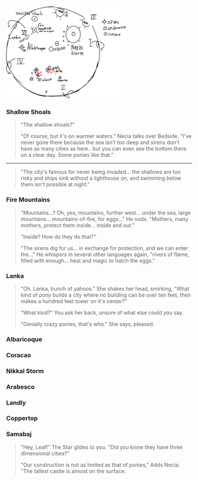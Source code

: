 ![](Mapa/mapa2.svg)

### Shallow Shoals

> "The shallow shoals?"
> 
> "Of course, but it's on warmer waters." Necia talks over Bedside, "I've never gone there because the sea isn't too deep and sirens don't have as many cities as here.. but you can even see the bottom there on a clear day. Some ponies like that."

------

>"The city's famous for never being invaded... the shallows are too risky and ships sink without a lighthouse on, and swimming below them isn't possible at night."

### Fire Mountains

> "Mountains...? Oh, yes, mountains, further west... under the sea, large mountains... mountains-of-fire, for eggs..." He nods. "Mothers, many mothers, protect them inside... inside and out."
> 
> "Inside? How do they do that?"
> 
> "The sirens dig for us... in exchange for protection, and we can enter the..." He whispers in several other languages again, "rivers of flame, filled with enough... heat and magic to hatch the eggs."

### Lanka

> "Oh. Lanka, bunch of yahoos." She shakes her head, smirking, "What kind of pony builds a city where no building can be over ten feet, then makes a hundred feet tower on it's center?"
> 
> "What kind?" You ask her back, unsure of what else could you say.
> 
> "Genially crazy ponies, that's who." She says, pleased.


### Albaricoque

### Coracao

### Nikkal Storm

### Arabesco

### Landly

### Coppertop

### Samabaj

>"Hey, Leaf!" The Star glides to you. "Did you know they have three dimensional cities?" 
> 
>"Our construction is not as limited as that of ponies," Adds Necia. "The tallest castle is almost on the surface.

